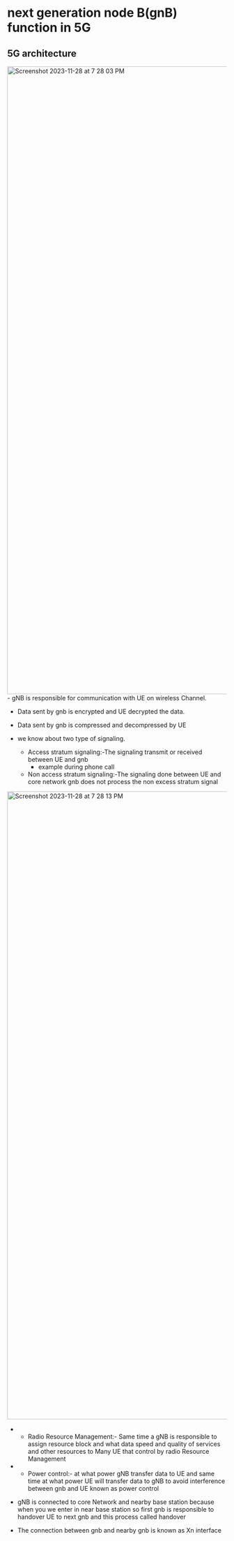# next generation node B(gnB) function in 5G
## 5G architecture
<img width="1440" alt="Screenshot 2023-11-28 at 7 28 03 PM" src="https://github.com/dhirukumar/Technologies-Architecture-and-protocol/assets/146316525/45c0cda2-811e-4690-b0eb-65a327023b7e">
- gNB is responsible for communication with UE on wireless Channel.

- Data sent by gnb is encrypted and UE decrypted the data.

- Data sent by gnb is compressed and decompressed by UE

- we know about two type of signaling.
    - Access stratum signaling:-The signaling transmit or received between UE and gnb
        - example during phone call
    - Non access stratum signaling:-The signaling done between UE and core network gnb does not process the non excess stratum signal
<img width="1440" alt="Screenshot 2023-11-28 at 7 28 13 PM" src="https://github.com/dhirukumar/Technologies-Architecture-and-protocol/assets/146316525/ac02f32e-6d3b-4cdd-882d-573a2811d89f">

- - Radio Resource Management:- Same time a gNB is responsible to assign resource block and what data speed and quality of services and other resources to Many UE that control by radio Resource Management
-    - Power control:- at what power gNB transfer data to UE and same time at what power UE will transfer data to gNB to avoid interference between gnb and UE known as power control

  - gNB is connected to core Network and nearby base station because when you we enter in near base station so first gnb is responsible to handover UE to next gnb and this process called handover

- The connection between gnb and nearby gnb is known as Xn interface
